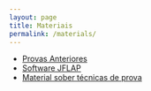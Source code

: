 ```yaml
---
layout: page
title: Materiais
permalink: /materials/
---
```



- [Provas Anteriores](/assets/provas-anteriores/provas-anteriores.zip)
- [Software JFLAP](http://www.jflap.org/)
- [Material sober técnicas de prova](/assets/aulas/proofs.pdf)